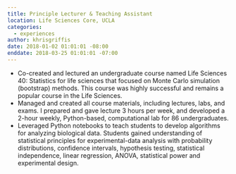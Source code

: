 ```yaml
---
title: Principle Lecturer & Teaching Assistant
location: Life Sciences Core, UCLA
categories:
  - experiences
author: khrisgriffis
date: 2018-01-02 01:01:01 -08:00
enddate: 2018-03-25 01:01:01 -07:00
---
```


- Co-created and lectured an undergraduate course named Life Sciences 40: Statistics for life sciences that focused on Monte Carlo simulation
(bootstrap) methods. This course was highly successful and remains a popular course in the Life Sciences.
- Managed and created all course materials, including lectures, labs, and exams. I prepared and gave lecture 3 hours per week, and developed
a 2-hour weekly, Python-based, computational lab for 86 undergraduates.
- Leveraged Python notebooks to teach students to develop algorithms for analyzing biological data. Students gained understanding of
statistical principles for experimental-data analysis with probability distributions, confidence intervals, hypothesis testing, statistical
independence, linear regression, ANOVA, statistical power and experimental design.